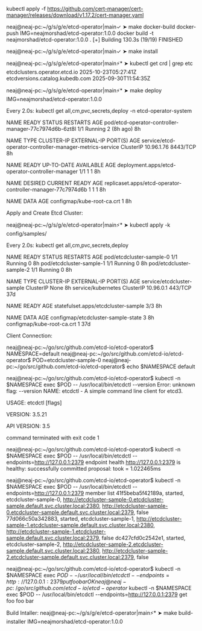 kubectl apply -f https://github.com/cert-manager/cert-manager/releases/download/v1.17.2/cert-manager.yaml


neaj@neaj-pc:~/g/s/g/e/etcd-operator|main✓
➤ make docker-build docker-push IMG=neajmorshad/etcd-operator:1.0.0
docker build -t neajmorshad/etcd-operator:1.0.0 .
[+] Building 130.3s (19/19) FINISHED     



neaj@neaj-pc:~/g/s/g/e/etcd-operator|main✓
➤ make install

neaj@neaj-pc:~/g/s/g/e/etcd-operator|main⚡*
➤ kubectl get crd | grep etc
etcdclusters.operator.etcd.io                     2025-10-23T05:27:41Z
etcdversions.catalog.kubedb.com                   2025-09-30T11:54:35Z


neaj@neaj-pc:~/g/s/g/e/etcd-operator|main⚡*
➤ make deploy IMG=neajmorshad/etcd-operator:1.0.0



Every 2.0s: kubectl get all,cm,pvc,secrets,deploy -n etcd-operator-system            

NAME                                                    READY   STATUS    RESTARTS     AGE
pod/etcd-operator-controller-manager-77c7974d6b-6zt8l   1/1     Running   2 (8h ago)   8h

NAME                                                       TYPE        CLUSTER-IP   EXTERNAL-IP   PORT(S)    AGE
service/etcd-operator-controller-manager-metrics-service   ClusterIP   10.96.1.76   <none>        8443/TCP   8h

NAME                                               READY   UP-TO-DATE   AVAILABLE   AGE
deployment.apps/etcd-operator-controller-manager   1/1     1            1           8h

NAME                                                          DESIRED   CURRENT   READY   AGE
replicaset.apps/etcd-operator-controller-manager-77c7974d6b   1         1         1       8h

NAME                         DATA   AGE
configmap/kube-root-ca.crt   1      8h




Apply and Create Etcd Cluster: 

neaj@neaj-pc:~/g/s/g/e/etcd-operator|main⚡*
➤ kubectl apply -k config/samples/





Every 2.0s: kubectl get all,cm,pvc,secrets,deploy        

NAME                       READY   STATUS    RESTARTS   AGE
pod/etcdcluster-sample-0   1/1     Running   0          8h
pod/etcdcluster-sample-1   1/1     Running   0          8h
pod/etcdcluster-sample-2   1/1     Running   0          8h

NAME                         TYPE        CLUSTER-IP   EXTERNAL-IP   PORT(S)   AGE
service/etcdcluster-sample   ClusterIP   None         <none>        <none>    8h
service/kubernetes           ClusterIP   10.96.0.1    <none>        443/TCP   37d

NAME                                  READY   AGE
statefulset.apps/etcdcluster-sample   3/3     8h

NAME                                 DATA   AGE
configmap/etcdcluster-sample-state   3      8h
configmap/kube-root-ca.crt           1      37d








Client Connection:

neaj@neaj-pc:~/go/src/github.com/etcd-io/etcd-operator$ NAMESPACE=default
neaj@neaj-pc:~/go/src/github.com/etcd-io/etcd-operator$ POD=etcdcluster-sample-0
neaj@neaj-pc:~/go/src/github.com/etcd-io/etcd-operator$ echo $NAMESPACE
default

neaj@neaj-pc:~/go/src/github.com/etcd-io/etcd-operator$ kubectl -n $NAMESPACE exec $POD -- /usr/local/bin/etcdctl --version
Error: unknown flag: --version
NAME:
	etcdctl - A simple command line client for etcd3.

USAGE:
	etcdctl [flags]

VERSION:
	3.5.21

API VERSION:
	3.5

command terminated with exit code 1


neaj@neaj-pc:~/go/src/github.com/etcd-io/etcd-operator$ kubectl -n $NAMESPACE exec $POD -- /usr/local/bin/etcdctl --endpoints=http://127.0.0.1:2379 endpoint health
http://127.0.0.1:2379 is healthy: successfully committed proposal: took = 1.022465ms

neaj@neaj-pc:~/go/src/github.com/etcd-io/etcd-operator$ kubectl -n $NAMESPACE exec $POD -- /usr/local/bin/etcdctl --endpoints=http://127.0.0.1:2379 member list
41f5beba5f42189a, started, etcdcluster-sample-0, http://etcdcluster-sample-0.etcdcluster-sample.default.svc.cluster.local:2380, http://etcdcluster-sample-0.etcdcluster-sample.default.svc.cluster.local:2379, false
77d066c50a342883, started, etcdcluster-sample-1, http://etcdcluster-sample-1.etcdcluster-sample.default.svc.cluster.local:2380, http://etcdcluster-sample-1.etcdcluster-sample.default.svc.cluster.local:2379, false
dc427cfd0c2542e1, started, etcdcluster-sample-2, http://etcdcluster-sample-2.etcdcluster-sample.default.svc.cluster.local:2380, http://etcdcluster-sample-2.etcdcluster-sample.default.svc.cluster.local:2379, false



neaj@neaj-pc:~/go/src/github.com/etcd-io/etcd-operator$ kubectl -n $NAMESPACE exec $POD -- /usr/local/bin/etcdctl --endpoints=http://127.0.0.1:2379 put foo bar
OK
neaj@neaj-pc:~/go/src/github.com/etcd-io/etcd-operator$ kubectl -n $NAMESPACE exec $POD -- /usr/local/bin/etcdctl --endpoints=http://127.0.0.1:2379 get foo
foo
bar












Build Intaller: 
neaj@neaj-pc:~/g/s/g/e/etcd-operator|main⚡*
➤ make build-installer IMG=neajmorshad/etcd-operator:1.0.0


